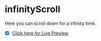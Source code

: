 # infinityScroll
Here you can scroll down for a infinity time.


- [x] [Click here for Live Preview](https://zahid-jibon.github.io/infinityScroll/)
